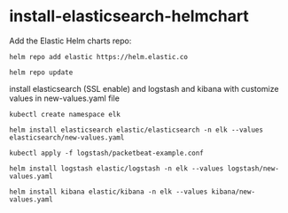 # install-elasticsearch-helmchart
Add the Elastic Helm charts repo:

`helm repo add elastic https://helm.elastic.co`

`helm repo update`

install elasticsearch (SSL enable) and logstash and kibana with customize values in new-values.yaml file

`kubectl create namespace elk`

`helm install elasticsearch elastic/elasticsearch -n elk --values elasticsearch/new-values.yaml`

`kubectl apply -f logstash/packetbeat-example.conf`

`helm install logstash elastic/logstash -n elk --values logstash/new-values.yaml`

`helm install kibana elastic/kibana -n elk --values kibana/new-values.yaml`
